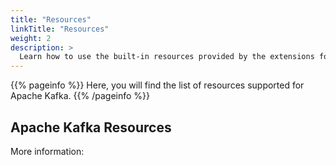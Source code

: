 ```yaml
---
title: "Resources"
linkTitle: "Resources"
weight: 2
description: >
  Learn how to use the built-in resources provided by the extensions for Apache Kafka.
---
```


{{% pageinfo %}}
Here, you will find the list of resources supported for Apache Kafka.
{{% /pageinfo %}}

## Apache Kafka Resources

More information: